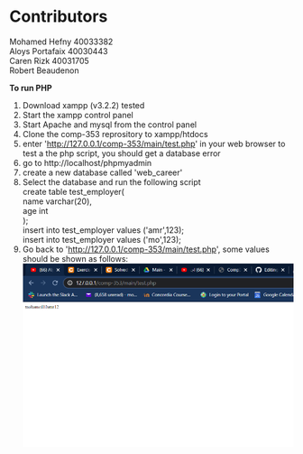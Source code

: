 # **Contributors**

Mohamed Hefny  40033382  
Aloys Portafaix  40030443  
Caren Rizk  40031705  
Robert Beaudenon  

**To run PHP**
1. Download xampp (v3.2.2) tested
2. Start the xampp control panel
3. Start Apache and mysql from the control panel
4. Clone the comp-353 reprository to xampp/htdocs
5. enter 'http://127.0.0.1/comp-353/main/test.php' in your web browser to test a the php script, you should get a database error
6. go to http://localhost/phpmyadmin
7. create a new database called 'web_career'
8. Select the database and run the following script  
      create table test_employer(  
      name varchar(20),  
      age int  
      );  
      insert into test_employer values ('amr',123);  
      insert into test_employer values ('mo',123);  
 9. Go back to 'http://127.0.0.1/comp-353/main/test.php', some values should be shown as follows:  
 ![Screenshot](setup.PNG)
 
      
